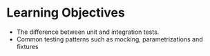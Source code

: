 # Learning Objectives

- The difference between unit and integration tests.
- Common testing patterns such as mocking, parametrizations and fixtures